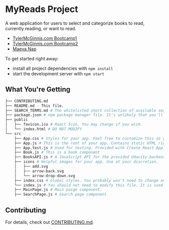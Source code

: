 # MyReads Project

A web application for users to select and categorize books to read, currently reading, or want to read.

* [TylerMcGinnis.com Bootcamp1](https://www.youtube.com/watch?v=8GXXGJRDMdQ)
* [TylerMcGinnis.com Bootcamp2](https://www.youtube.com/watch?v=NHfRLQuHjsU&t=2s)
* [Maeva Nap](https://www.youtube.com/watch?v=i6L2jLHV9j8)


To get started right away:

* install all project dependencies with `npm install`
* start the development server with `npm start`

## What You're Getting
```bash
├── CONTRIBUTING.md
├── README.md - This file.
├── SEARCH_TERMS.md # The whitelisted short collection of available search terms for you to use with your app.
├── package.json # npm package manager file. It's unlikely that you'll need to modify this.
├── public
│   ├── favicon.ico # React Icon, You may change if you wish.
│   └── index.html # DO NOT MODIFY
└── src
    ├── App.css # Styles for your app. Feel free to customize this as you desire.
    ├── App.js # This is the root of your app. Contains static HTML right now.
    ├── App.test.js # Used for testing. Provided with Create React App. Testing is encouraged, but not required.
    ├── Book.js # This is a book component
    ├── BooksAPI.js # A JavaScript API for the provided Udacity backend. Instructions for the methods are below.
    ├── icons # Helpful images for your app. Use at your discretion.
    │   ├── add.svg
    │   ├── arrow-back.svg
    │   └── arrow-drop-down.svg
    ├── index.css # Global styles. You probably won't need to change anything here.
    └── index.js # You should not need to modify this file. It is used for DOM rendering only.
    ├── MainPage.js # Main paige component.
    ├── SearchPage.js # Search page component
```
## 


## Contributing
For details, check out [CONTRIBUTING.md](CONTRIBUTING.md).
